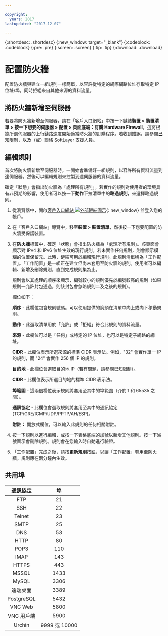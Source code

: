 ```yaml
---

copyright:
  years: 2017
lastupdated: "2017-12-07"

---
```


{:shortdesc: .shortdesc}
{:new_window: target="_blank"}
{:codeblock: .codeblock}
{:pre: .pre}
{:screen: .screen}
{:tip: .tip}
{:download: .download}

# 配置防火牆

配置防火牆與建立一組規則一樣簡單，以容許從特定的網際網路位址存取特定 IP 位址/埠，同時拒絕來自其他來源的資料流量。

## 將防火牆新增至伺服器

若要將防火牆新增至伺服器，請在「客戶入口網站」中按一下鏈結**裝置 > 裝置清單 > 按一下想要的伺服器 > 配置 > 頁面底端：訂購 Hardware Firewall**。這將根據所選伺服器的上行鏈路速度開始適當防火牆的訂購程序。若收到錯誤，請參閱[已知限制](known-limitations.html)，以及（或）聯絡 SoftLayer 支援人員。

## 編輯規則

首次將防火牆新增至伺服器時，一開始會準備好一組規則，以容許所有資料流量到達伺服器。然後可以編輯規則來控製到達伺服器的資料流量。

確定「狀態」會指出防火牆為「處理所有規則」。若實作的規則對使用者的環境具有非預期的影響，使用者可以按一下**動作**下拉清單中的**略過規則**，來選擇略過規則。

1. 從瀏覽器中，開啟[客戶入口網站 ![外部鏈結圖示](../../icons/launch-glyph.svg "外部鏈結圖示")](https://control.softlayer.com/){: new_window} 並登入您的帳戶。
2. 在「客戶入口網站」導覽中，移至**裝置 > 裝置清單**，然後按一下您要配置的防火牆受保護裝置。
3. 在**防火牆**標籤中，確定「狀態」會指出防火牆為「處理所有規則」。該頁面會顯示對 IPv4 和 IPv6 位址生效的現行規則。若未實作任何規則，則會顯示模糊的位置保留元。此時，鏈結可用於編輯現行規則。此規則清單稱為「工作配置」。「工作配置」是一組正在建立但尚未套用至防火牆的規則。使用者可以編輯、新增及刪除規則，直到完成規則集為止。 

     規則會以其處理的順序來顯示，編號較小的規則優先於編號較高的規則（如果規則一允許封包通過，則該封包會忽略規則二及之後的規則）。
     
     欄位如下：

      **順序** - 此欄位包含規則號碼。可以使用提供的箭頭在清單中向上或向下移動規則。
      
      **動作** - 此選取清單用於「允許」或「拒絕」符合此規則的資料流量。
      
      **來源** - 此欄位可以是「任何」或特定的 IP 位址，也可以是特定子網路的網址。
      
      **CIDR** - 此欄位表示所選來源的標準 CIDR 表示法。例如，"32" 會實作單一 IP 的規則，而 "24" 會實作 256 個 IP 的規則。
      
      **目的地** - 此欄位會選取目的地 IP（若有問題，請參閱[已知限制](known-limitations.html)）。
      
      **CIDR** - 此欄位表示所選目的地的標準 CIDR 表示法。
      
      **埠範圍** - 這兩個欄位表示規則將套用至其中的埠範圍（介於 1 和 65535 之間）。
      
      **通訊協定** - 此欄位會選取規則將套用至其中的通訊協定 (TCP/GRE/ICMP/UDP/PPTP/AH/ESP)。
      
      **附註：** 開放式欄位，可以輸入此規則的任何相關附註。

4. 按一下規則以進行編輯，或按一下表格底端的加號以新增其他規則。按一下減號圖示會刪除規則。規則會在您輸入時自動進行驗證。
5. 「工作配置」完成之後，請按**更新規則**按鈕，以讓「工作配置」套用至防火牆。規則應在兩分鐘內生效。

## 共用埠

|通訊協定 |埠 |
| :-----: | :-----: |
|FTP |21 |
|SSH |22 |
|Telnet |23 |
|SMTP |25 |
|DNS |53 |
|HTTP |80 |
|POP3 |110 |
|IMAP |143 |
|HTTPS |443 |
|MSSQL |1433 |
|MySQL |3306 |
|遠端桌面 |3389 |
|PostgreSQL |5432 |
|VNC Web |5800 |
|VNC 用戶端 |5900 |
|Urchin |9999 或 10000 ||

    
